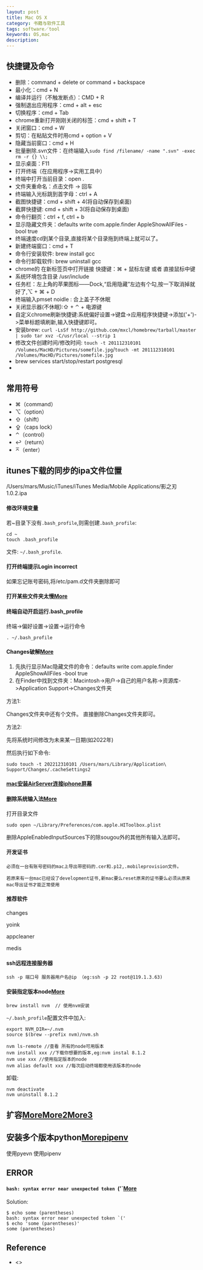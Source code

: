 ```yaml
---
layout: post
title: Mac OS X
category: 书籍与软件工具
tags: software／tool
keywords: OS,mac
description: 
---
```



## 快捷键及命令

* 删除：command + delete or command + backspace
* 最小化：cmd + N
* 编译并运行（不触发断点）：CMD + R 
* 强制退出应用程序：cmd + alt + esc
* 切换程序：cmd + Tab
* chrome重新打开刚刚关闭的标签：cmd + shift + T
* 关闭窗口：cmd + W
* 剪切：在粘贴文件时用cmd + option + V
* 隐藏当前窗口：cmd + H
* 批量删除.svn文件：在终端输入`sudo find /filename/ -name ".svn" -exec rm -r {} \\;`
* 显示桌面：F11
* 打开终端（在应用程序-\>实用工具中）
* 终端中打开当前目录：open .
* 文件夹重命名：点击文件 -\> 回车
* 终端输入光标跳到首字母：ctrl + A
* 截图快捷键：cmd + shift + 4(将自动保存到桌面)
* 截屏快捷键: cmd + shift + 3(将自动保存到桌面)
* 命令行翻页：ctrl + f, ctrl + b
* 显示隐藏文件夹：defaults write com.apple.finder AppleShowAllFiles -bool true
* 终端速度cd到某个目录,直接将某个目录拖到终端上就可以了。
* 新建终端窗口：cmd + T
* 命令行安装软件: brew install gcc
* 命令行卸载软件: brew uninstall gcc
* chrome的 在新标签页中打开链接 快捷键：⌘ + 鼠标左键  或者 直接鼠标中键
* 系统环境包含目录 /usr/include
* 任务栏：左上角的苹果图标——Dock,“启用隐藏”左边有个勾,按一下取消掉就好了,⌥ + ⌘ + D
* 终端输入pmset noidle : 合上盖子不休眠
* 关闭显示器(不休眠):⇧ + ⌃ + 电源键
* 自定义chrome刷新快捷键:系统偏好设置->键盘->应用程序快捷键->添加('+')->菜单标题填刷新,输入快捷键即可。
* 安装brew: `curl -LsSf http://github.com/mxcl/homebrew/tarball/master | sudo tar xvz -C/usr/local --strip 1`
* 修改文件创建时间/修改时间: `touch -t 201112310101 /Volumes/MacHD/Pictures/somefile.jpg`/`touch -mt 201112310101 /Volumes/MacHD/Pictures/somefile.jpg`
* brew services start/stop/restart postgresql
* 
## 常用符号

* ⌘（command）
* ⌥（option）
* ⇧（shift）
* ⇪（caps lock）
* ⌃（control）
* ↩（return）
* ⌅（enter）

## itunes下载的同步的ipa文件位置

/Users/mars/Music/iTunes/iTunes Media/Mobile Applications/影之刃 1.0.2.ipa

#### 修改环境变量
若~目录下没有`.bash_profile`,则需创建`.bash_profile`:

```
cd ~
touch .bash_profile
```
文件: `~/.bash_profile`.

#### 打开终端提示Login incorrect
如果忘记账号密码,将/etc/pam.d文件夹删除即可
#### 打开某些文件夹太慢[More](http://www.macx.cn/MINI/Default.asp?89-910818-0-0-0-0-0-a-.htm)


#### 终端自动开启运行.bash_profile
终端->偏好设置->设置->运行命令

```
. ~/.bash_profile
```
#### Changes破解[More](http://www.xiaowu.net/blog/post/how_to_change_modified_created_date_in_macosx.html)

1. 先执行显示Mac隐藏文件的命令：defaults write com.apple.finder AppleShowAllFiles -bool true
2. 在Finder中找到文件夹：Macintosh->用户->自己的用户名称->资源库->Application Support->Changes文件夹

方法1:

Changes文件夹中还有个文件。
直接删除Changes文件夹即可。

方法2:

先将系统时间修改为未来某一日期(如2022年)

然后执行如下命令:

```
sudo touch -t 202212310101 /Users/mars/Library/Application\ Support/Changes/.cacheSettings2
```


#### [mac安装AirServer连接iphone屏幕](http://jingyan.baidu.com/article/64d05a027d9108de55f73b2b.html)

#### 删除系统输入法[More](http://www.macx.cn/thread-2122269-1-1.html)

打开目录文件

```
sudo open ~/Library/Preferences/com.apple.HIToolbox.plist
```

删除AppleEnabledInputSources下的除sougou外的其他所有输入法即可。


#### 开发证书

```
必须在一台有账号密码的mac上导出带密码的.cer和.p12,.mobileprovision文件。

若原来有一台mac已经设了development证书,新mac要么reset原来的证书要么必须从原来mac导出证书才能正常使用
```

#### 推荐软件

changes

yoink

appcleaner

medis

#### ssh远程连接服务器

```
ssh -p 端口号 服务器用户名@ip （eg:ssh -p 22 root@119.1.3.63)
```

#### 安装指定版本node[More](https://blog.csdn.net/u012982629/article/details/80537547)


```
brew install nvm  // 使用nvm安装
```

`~/.bash_profile`配置文件中加入:

```
export NVM_DIR=~/.nvm
source $(brew --prefix nvm)/nvm.sh
```

```
nvm ls-remote //查看 所有的node可用版本
nvm install xxx //下载你想要的版本,eg:nvm instal 8.1.2
nvm use xxx //使用指定版本的node 
nvm alias default xxx //每次启动终端都使用该版本的node
```

卸载:

```
nvm deactivate
nvm uninstall 8.1.2
```

## 扩容[More](https://www.cnfeat.com/blog/2016/07/18/MacbookProSSDUpdate/)[More2](https://www.crifan.com/macbook_pro_a1502_2015_early_13_inch_ssd_upgrade_volume/)[More3](https://eshop.macsales.com/shop/ssd/owc/macbook-pro-retina-display/2013-2014-2015)


## 安装多个版本python[More](https://www.jianshu.com/p/3261976c10c2)[pipenv](https://www.jianshu.com/p/00af447f0005)

使用pyevn
使用pipenv

## ERROR

#### `bash: syntax error near unexpected token `('`[More](https://askubuntu.com/questions/372926/bash-syntax-error-near-unexpected-token)

Solution:

```
$ echo some (parentheses)
bash: syntax error near unexpected token `('
$ echo 'some (parentheses)'
some (parentheses)
```

## 

## Reference


* <>